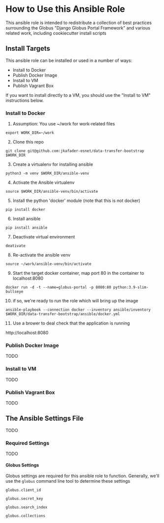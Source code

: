 # How to Use this Ansible Role

This ansible role is intended to redistribute a collection of best practices surrounding the Globus "Django Globus Portal Framework" and various related work, including cookiecutter install scripts

## Install Targets

This ansible role can be installed or used in a number of ways:

- Install to Docker
- Publish Docker Image
- Install to VM
- Publish Vagrant Box

If you want to install directly to a VM, you should use the "Install to VM" instructions below.

### Install to Docker

1. Assumption: You use ~/work for work-related files
```
export WORK_DIR=~/work
```

2. Clone this repo
```
git clone git@github.com:jkafader-esnet/data-transfer-bootstrap $WORK_DIR
```

3. Create a virtualenv for installing ansible
```
python3 -m venv $WORK_DIR/ansible-venv
```

4. Activate the Ansible virtualenv
```
source $WORK_DIR/ansible-venv/bin/activate
```

5. Install the python 'docker' module (note that this is not docker)
```
pip install docker
```

6. Install ansible
```
pip install ansible
```

7. Deactivate virtual environment
```
deativate
```

8. Re-activate the ansible venv
```
source ~/work/ansible-venv/bin/activate
```

9. Start the target docker container, map port 80 in the container to localhost:8080
```
docker run -d -t --name=globus-portal -p 8080:80 python:3.9-slim-bullseye
```

10. if so, we're ready to run the role which will bring up the image
```
ansible-playbook --connection docker --inventory ansible/inventory $WORK_DIR/data-transfer-bootstrap/ansible/docker.yml
```

11. Use a brower to deal check that the application is running

http://localhost:8080




### Publish Docker Image

TODO

### Install to VM

TODO

### Publish Vagrant Box

TODO

## The Ansible Settings File

TODO

### Required Settings

TODO

#### Globus Settings

Globus settings are required for this ansible role to function. Generally, we'll use the `globus` command line tool to determine these settings

```
globus.client_id
```

```
globus.secret_key
```

```
globus.search_index
```

```
globus.collections
```
